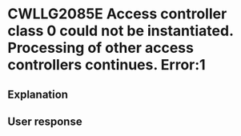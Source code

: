 # CWLLG2085E Access controller class 0 could not be instantiated. Processing of other access controllers continues.   Error:1

## Explanation

## User response